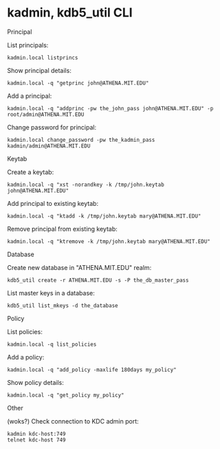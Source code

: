 # kadmin, kdb5_util CLI

Principal

List principals:
```
kadmin.local listprincs
```
Show principal details:
```
kadmin.local -q "getprinc john@ATHENA.MIT.EDU"
```
Add a principal:
```
kadmin.local -q "addprinc -pw the_john_pass john@ATHENA.MIT.EDU" -p root/admin@ATHENA.MIT.EDU
```
Change password for principal:
```
kadmin.local change_password -pw the_kadmin_pass kadmin/admin@ATHENA.MIT.EDU
```

Keytab

Create a keytab:
```
kadmin.local -q "xst -norandkey -k /tmp/john.keytab john@ATHENA.MIT.EDU"
```
Add principal to existing keytab:
```
kadmin.local -q "ktadd -k /tmp/john.keytab mary@ATHENA.MIT.EDU"
```
Remove principal from existing keytab:
```
kadmin.local -q "ktremove -k /tmp/john.keytab mary@ATHENA.MIT.EDU"
```

Database

Create new database in "ATHENA.MIT.EDU"  realm:
```
kdb5_util create -r ATHENA.MIT.EDU -s -P the_db_master_pass
```
List master keys in a database:
```
kdb5_util list_mkeys -d the_database
```

Policy

List policies:
```
kadmin.local -q list_policies
```
Add a policy:
```
kadmin.local -q "add_policy -maxlife 180days my_policy"
```
Show policy details:
```
kadmin.local -q "get_policy my_policy"
```

Other

(woks?) Check connection to KDC admin port:
```
kadmin kdc-host:749
telnet kdc-host 749
```
